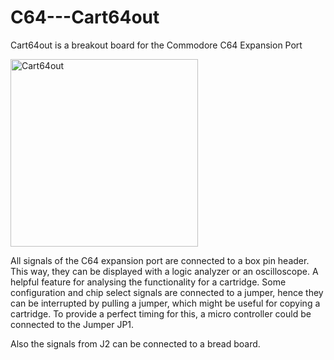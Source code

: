 # C64---Cart64out
Cart64out is a breakout board for the Commodore C64 Expansion Port 

<img src="https://github.com/svenpetersen1965/C64---Cart64out/blob/master/Rev.%200/pictures/0512_-_Cart64out.JPG" width="300" alt="Cart64out">

All signals of the C64 expansion port are connected to a box pin header. This way, they can be displayed 
with a logic analyzer or an oscilloscope. A helpful feature for analysing the functionality for a cartridge.
Some configuration and chip select signals are connected to a jumper, hence they can be interrupted by pulling 
a jumper, which might be useful for copying a cartridge. To provide a perfect timing for this, a micro controller 
could be connected to the Jumper JP1.

Also the signals from J2 can be connected to a bread board.
